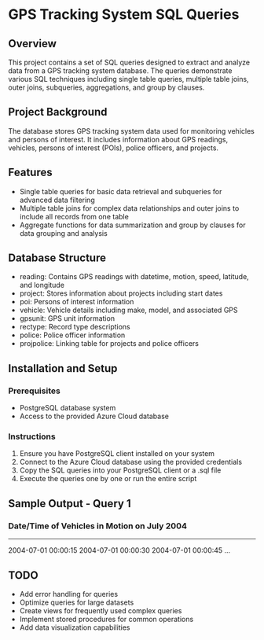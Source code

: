 # GPS Tracking System SQL Queries
## Overview
This project contains a set of SQL queries designed to extract and analyze data from a GPS tracking system database. The queries demonstrate various SQL techniques including single table queries, multiple table joins, outer joins, subqueries, aggregations, and group by clauses.

## Project Background
The database stores GPS tracking system data  used for monitoring vehicles and persons of interest. It includes information about GPS readings, vehicles, persons of interest (POIs), police officers, and projects.

## Features
- Single table queries for basic data retrieval and subqueries for advanced data filtering
- Multiple table joins for complex data relationships and outer joins to include all records from one table
- Aggregate functions for data summarization and group by clauses for data grouping and analysis

## Database Structure
- reading: Contains GPS readings with datetime, motion, speed, latitude, and longitude
- project: Stores information about projects including start dates
- poi: Persons of interest information
- vehicle: Vehicle details including make, model, and associated GPS
- gpsunit: GPS unit information
- rectype: Record type descriptions
- police: Police officer information
- projpolice: Linking table for projects and police officers

## Installation and Setup
### Prerequisites
- PostgreSQL database system
- Access to the provided Azure Cloud database

### Instructions
1. Ensure you have PostgreSQL client installed on your system
2. Connect to the Azure Cloud database using the provided credentials
3. Copy the SQL queries into your PostgreSQL client or a .sql file
4. Execute the queries one by one or run the entire script

## Sample Output - Query 1
### Date/Time of Vehicles in Motion on July 2004
-------------------------------------------
2004-07-01 00:00:15
2004-07-01 00:00:30
2004-07-01 00:00:45
...

## TODO
- Add error handling for queries
- Optimize queries for large datasets
- Create views for frequently used complex queries
- Implement stored procedures for common operations
- Add data visualization capabilities

